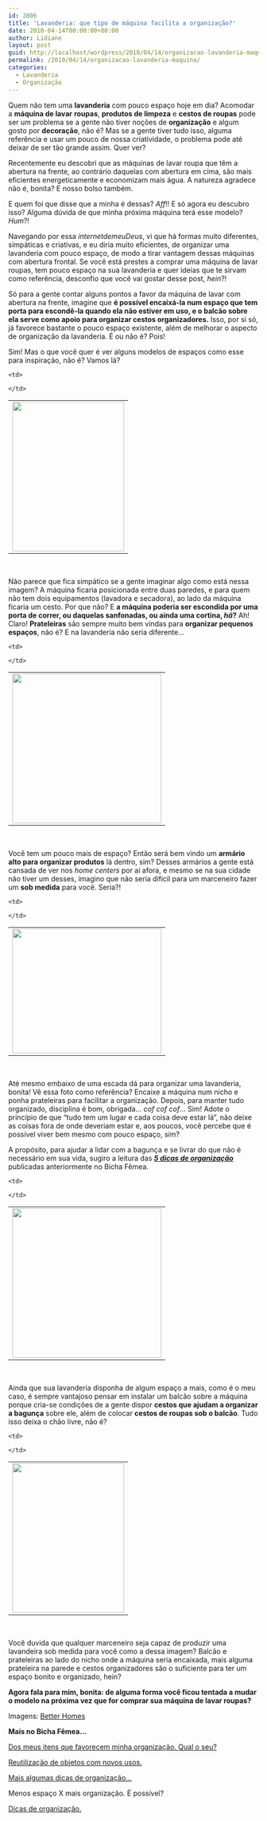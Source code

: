 ```yaml
---
id: 2806
title: 'Lavanderia: que tipo de máquina facilita a organização?'
date: 2010-04-14T00:00:00+00:00
author: Lidiane
layout: post
guid: http://localhost/wordpress/2010/04/14/organizacao-lavanderia-maquina/
permalink: /2010/04/14/organizacao-lavanderia-maquina/
categories:
  - Lavanderia
  - Organização
---
```

Quem não tem uma **lavanderia** com pouco espaço hoje em dia? Acomodar a **máquina de lavar** **roupas**, **produtos de limpeza** e **cestos de roupas** pode ser um problema se a gente não tiver noções de **organização** e algum gosto por **decoração**, não é? Mas se a gente tiver tudo isso, alguma referência e usar um pouco de nossa criatividade, o problema pode até deixar de ser tão grande assim. Quer ver?<!--more-->

Recentemente eu descobri que as máquinas de lavar roupa que têm a abertura na frente, ao contrário daquelas com abertura em cima, são mais eficientes energeticamente e economizam mais água. A natureza agradece não é, bonita? E nosso bolso também.

E quem foi que disse que a minha é dessas? _Aff_!! E só agora eu descubro isso? Alguma dúvida de que minha próxima máquina terá esse modelo? _Hum_?!

Navegando por essa _internetdemeuDeus_, vi que há formas muito diferentes, simpáticas e criativas, e eu diria muito eficientes, de organizar uma lavanderia com pouco espaço, de modo a tirar vantagem dessas máquinas com abertura frontal. Se você está prestes a comprar uma máquina de lavar roupas, tem pouco espaço na sua lavanderia e quer ideias que te sirvam como referência, desconfio que você vai gostar desse post, _hein_?!

Só para a gente contar alguns pontos a favor da máquina de lavar com abertura na frente, imagine que **é possível encaixá-la num espaço que tem porta para escondê-la quando ela não estiver em uso, e o balcão sobre ela serve como apoio para organizar cestos organizadores.** Isso, por si só, já favorece bastante o pouco espaço existente, além de melhorar o aspecto de organização da lavanderia. É ou não é? Pois!

Sim! Mas o que você quer é ver alguns modelos de espaços como esse para inspiração, não é? Vamos lá?

<table align="center">
  <tr>
    <td>
      <a href="http://www.trololodemulher.com.br/blog/wp-content/uploads/2010/04/maquina-lavar-roupas-1.jpg"><img class="aligncenter size-medium wp-image-4536" title="máquina lavar roupas 1" src="http://www.trololodemulher.com.br/blog/wp-content/uploads/2010/04/maquina-lavar-roupas-1-225x300.jpg" alt="" width="225" height="300" /></a>
    </td>
    
    <td>
       
    </td>
  </tr>
</table>

 

Não parece que fica simpático se a gente imaginar algo como está nessa imagem? A máquina ficaria posicionada entre duas paredes, e para quem não tem dois equipamentos (lavadora e secadora), ao lado da máquina ficaria um cesto. Por que não? E **a máquina poderia ser escondida por uma porta de correr, ou daquelas sanfonadas, ou ainda uma cortina, _hã_?** Ah! Claro! **Prateleiras** são sempre muito bem vindas para **organizar pequenos espaços**, não é? E na lavanderia não seria diferente…

<table align="center">
  <tr>
    <td>
      <a href="http://www.trololodemulher.com.br/blog/wp-content/uploads/2010/04/maquina-lavar-roupas-2.jpg"><img class="aligncenter size-full wp-image-4537" title="máquina lavar roupas 2" src="http://www.trololodemulher.com.br/blog/wp-content/uploads/2010/04/maquina-lavar-roupas-2.jpg" alt="" width="300" height="300" /></a>
    </td>
    
    <td>
       
    </td>
  </tr>
</table>

 

Você tem um pouco mais de espaço? Então será bem vindo um **armário alto para organizar produtos** lá dentro, sim? Desses armários a gente está cansada de ver nos _home centers_ por aí afora, e mesmo se na sua cidade não tiver um desses, imagino que não seria difícil para um marceneiro fazer um **sob medida** para você. Seria?!

<table align="center">
  <tr>
    <td>
      <a href="http://www.trololodemulher.com.br/blog/wp-content/uploads/2010/04/maquina-lavar-roupas-3.jpg"><img class="aligncenter size-full wp-image-4538" title="máquina lavar roupas 3" src="http://www.trololodemulher.com.br/blog/wp-content/uploads/2010/04/maquina-lavar-roupas-3.jpg" alt="" width="300" height="250" /></a>
    </td>
    
    <td>
       
    </td>
  </tr>
</table>

 

Até mesmo embaixo de uma escada dá para organizar uma lavanderia, bonita! Vê essa foto como referência? Encaixe a máquina num nicho e ponha prateleiras para facilitar a organização. Depois, para manter tudo organizado, disciplina é bom, obrigada… _cof cof cof_… Sim! Adote o princípio de que “tudo tem um lugar e cada coisa deve estar lá”, não deixe as coisas fora de onde deveriam estar e, aos poucos, você percebe que é possível viver bem mesmo com pouco espaço, sim?

A propósito, para ajudar a lidar com a bagunça e se livrar do que não é necessário em sua vida, sugiro a leitura das **[_5 dicas de organização_](http://www.trololodemulher.com.br/2009/11/10/5-dicas-de-oganizao-e-passe-bem-seja-feliz/)** publicadas anteriormente no Bicha Fêmea.

<table align="center">
  <tr>
    <td>
      <a href="http://www.trololodemulher.com.br/blog/wp-content/uploads/2010/04/maquina-lavar-roupas-4.jpg"><img class="aligncenter size-full wp-image-4539" title="máquina lavar roupas 4" src="http://www.trololodemulher.com.br/blog/wp-content/uploads/2010/04/maquina-lavar-roupas-4.jpg" alt="" width="300" height="300" /></a>
    </td>
    
    <td>
       
    </td>
  </tr>
</table>

 

Ainda que sua lavanderia disponha de algum espaço a mais, como é o meu caso, é sempre vantajoso pensar em instalar um balcão sobre a máquina porque cria-se condições de a gente dispor **cestos que ajudam a organizar a bagunça** sobre ele, além de colocar **cestos de roupas sob o balcão**. Tudo isso deixa o chão livre, não é?

<table align="center">
  <tr>
    <td>
      <a href="http://www.trololodemulher.com.br/blog/wp-content/uploads/2010/04/maquina-lavar-roupas-5.jpg"><img class="aligncenter size-medium wp-image-4540" title="máquina lavar roupas 5" src="http://www.trololodemulher.com.br/blog/wp-content/uploads/2010/04/maquina-lavar-roupas-5-225x300.jpg" alt="" width="225" height="300" /></a>
    </td>
    
    <td>
       
    </td>
  </tr>
</table>

 

Você duvida que qualquer marceneiro seja capaz de produzir uma lavandeira sob medida para você como a dessa imagem? Balcão e prateleiras ao lado do nicho onde a máquina seria encaixada, mais alguma prateleira na parede e cestos organizadores são o suficiente para ter um espaço bonito e organizado, hein?

**Agora fala para mim, bonita: de alguma forma você ficou tentada a mudar o modelo na próxima vez que for comprar sua máquina de lavar roupas?** 

Imagens: <a href="http://www.bhg.com/" target="_blank">Better Homes</a>

**Mais no Bicha Fêmea…**

[Dos meus itens que favorecem minha organização. Qual o seu?](http://www.trololodemulher.com.br/2010/01/19/dos-meus-itens-que-favorecem-minha-organizacao-qual-o-seu/)

[Reutilização de objetos com novos usos.](http://www.trololodemulher.com.br/2009/10/06/reutilizacao-de-objetos-com-novos-usos/)

[Mais algumas dicas de organização…](http://www.trololodemulher.com.br/2009/05/04/mais-algumas-dicas-de-organizao/)

Menos espaço X mais organização. É possível?

[Dicas de organização.](http://www.trololodemulher.com.br/2009/01/20/dicas-de-organizao/)
